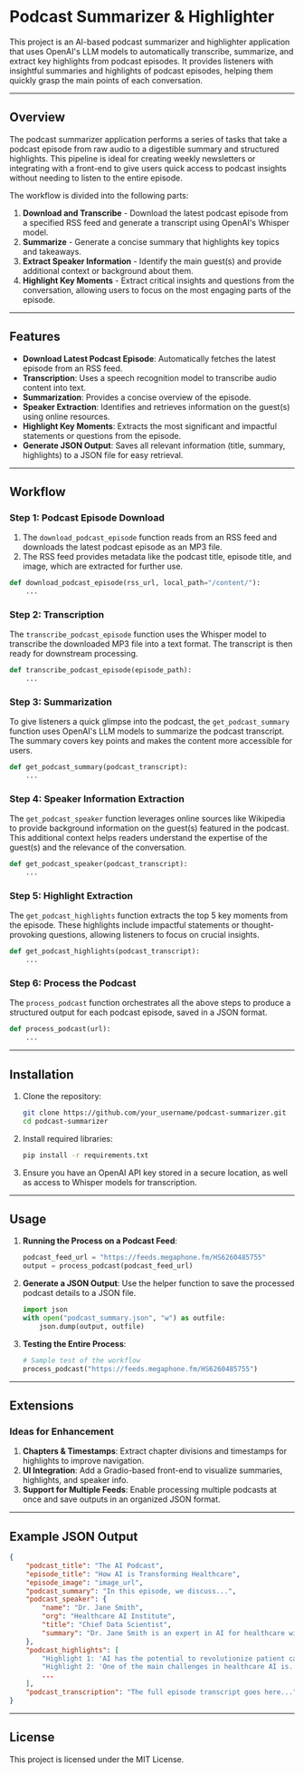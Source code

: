 # Podcast Summarizer & Highlighter

This project is an AI-based podcast summarizer and highlighter application that uses OpenAI's LLM models to automatically transcribe, summarize, and extract key highlights from podcast episodes. It provides listeners with insightful summaries and highlights of podcast episodes, helping them quickly grasp the main points of each conversation.

---

## Overview

The podcast summarizer application performs a series of tasks that take a podcast episode from raw audio to a digestible summary and structured highlights. This pipeline is ideal for creating weekly newsletters or integrating with a front-end to give users quick access to podcast insights without needing to listen to the entire episode.

The workflow is divided into the following parts:
1. **Download and Transcribe** - Download the latest podcast episode from a specified RSS feed and generate a transcript using OpenAI's Whisper model.
2. **Summarize** - Generate a concise summary that highlights key topics and takeaways.
3. **Extract Speaker Information** - Identify the main guest(s) and provide additional context or background about them.
4. **Highlight Key Moments** - Extract critical insights and questions from the conversation, allowing users to focus on the most engaging parts of the episode.

---

## Features

- **Download Latest Podcast Episode**: Automatically fetches the latest episode from an RSS feed.
- **Transcription**: Uses a speech recognition model to transcribe audio content into text.
- **Summarization**: Provides a concise overview of the episode.
- **Speaker Extraction**: Identifies and retrieves information on the guest(s) using online resources.
- **Highlight Key Moments**: Extracts the most significant and impactful statements or questions from the episode.
- **Generate JSON Output**: Saves all relevant information (title, summary, highlights) to a JSON file for easy retrieval.

---

## Workflow

### Step 1: Podcast Episode Download

1. The `download_podcast_episode` function reads from an RSS feed and downloads the latest podcast episode as an MP3 file.
2. The RSS feed provides metadata like the podcast title, episode title, and image, which are extracted for further use.

```python
def download_podcast_episode(rss_url, local_path="/content/"):
    ...
```

### Step 2: Transcription

The `transcribe_podcast_episode` function uses the Whisper model to transcribe the downloaded MP3 file into a text format. The transcript is then ready for downstream processing.

```python
def transcribe_podcast_episode(episode_path):
    ...
```

### Step 3: Summarization

To give listeners a quick glimpse into the podcast, the `get_podcast_summary` function uses OpenAI's LLM models to summarize the podcast transcript. The summary covers key points and makes the content more accessible for users.

```python
def get_podcast_summary(podcast_transcript):
    ...
```

### Step 4: Speaker Information Extraction

The `get_podcast_speaker` function leverages online sources like Wikipedia to provide background information on the guest(s) featured in the podcast. This additional context helps readers understand the expertise of the guest(s) and the relevance of the conversation.

```python
def get_podcast_speaker(podcast_transcript):
    ...
```

### Step 5: Highlight Extraction

The `get_podcast_highlights` function extracts the top 5 key moments from the episode. These highlights include impactful statements or thought-provoking questions, allowing listeners to focus on crucial insights.

```python
def get_podcast_highlights(podcast_transcript):
    ...
```

### Step 6: Process the Podcast

The `process_podcast` function orchestrates all the above steps to produce a structured output for each podcast episode, saved in a JSON format.

```python
def process_podcast(url):
    ...
```

---

## Installation

1. Clone the repository:
   ```bash
   git clone https://github.com/your_username/podcast-summarizer.git
   cd podcast-summarizer
   ```

2. Install required libraries:
   ```bash
   pip install -r requirements.txt
   ```

3. Ensure you have an OpenAI API key stored in a secure location, as well as access to Whisper models for transcription.

---

## Usage

1. **Running the Process on a Podcast Feed**:
   ```python
   podcast_feed_url = "https://feeds.megaphone.fm/HS6260485755"
   output = process_podcast(podcast_feed_url)
   ```

2. **Generate a JSON Output**:
   Use the helper function to save the processed podcast details to a JSON file.
   ```python
   import json
   with open("podcast_summary.json", "w") as outfile:
       json.dump(output, outfile)
   ```

3. **Testing the Entire Process**:
   ```python
   # Sample test of the workflow
   process_podcast("https://feeds.megaphone.fm/HS6260485755")
   ```

---

## Extensions

### Ideas for Enhancement

1. **Chapters & Timestamps**: Extract chapter divisions and timestamps for highlights to improve navigation.
2. **UI Integration**: Add a Gradio-based front-end to visualize summaries, highlights, and speaker info.
3. **Support for Multiple Feeds**: Enable processing multiple podcasts at once and save outputs in an organized JSON format.

---

## Example JSON Output

```json
{
    "podcast_title": "The AI Podcast",
    "episode_title": "How AI is Transforming Healthcare",
    "episode_image": "image_url",
    "podcast_summary": "In this episode, we discuss...",
    "podcast_speaker": {
        "name": "Dr. Jane Smith",
        "org": "Healthcare AI Institute",
        "title": "Chief Data Scientist",
        "summary": "Dr. Jane Smith is an expert in AI for healthcare with..."
    },
    "podcast_highlights": [
        "Highlight 1: 'AI has the potential to revolutionize patient care by...' ",
        "Highlight 2: 'One of the main challenges in healthcare AI is...' ",
        ...
    ],
    "podcast_transcription": "The full episode transcript goes here..."
}
```

---

## License

This project is licensed under the MIT License.
